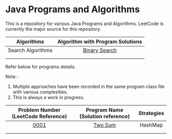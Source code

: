 # Java Programs and Algorithms
This is a repository for various Java Programs and Algorithms. LeetCode is currently the major source for this repository.

|    Algorithms     |                                        Algorithm with Program Solutions                                         | 
|:-----------------:|:---------------------------------------------------------------------------------------------------------------:|  
| Search Algorithms | [Binary Search](https://github.com/sumanmathad/java-programs/blob/main/src/Algorithms/search/BinarySearch.java) | 
|                   |                                                                                                                 |
|                   |                                                                                                                 |





Refer below for programs details. 

Note : 
1. Multiple approaches have been recorded in the same program class file with various complexities.
2. This is always a work in progress.




  

| Problem Number (LeetCode Reference)                           | Program Name (Solution reference)           | Strategies        |
| :-------------:                                               |:-------------:                              | :-------------:  | 
| [0001](https://leetcode.com/problems/two-sum/description/)    | [Two Sum](https://github.com/sumanmathad/java-programs/blob/main/src/LeetCode/Solutions/_0001_TwoSum.java)| HashMap |
|                                                               |     |     |
|                                                               |     |     |

